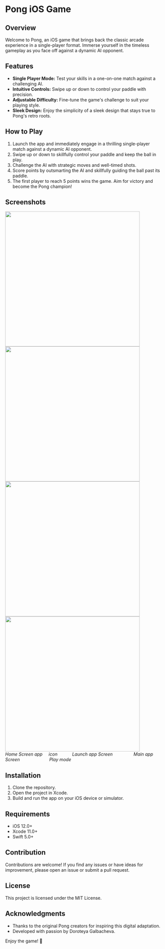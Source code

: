 
# Pong iOS Game

## Overview

Welcome to Pong, an iOS game that brings back the classic arcade experience in a single-player format. Immerse yourself in the timeless gameplay as you face off against a dynamic AI opponent.

## Features

- **Single Player Mode:** Test your skills in a one-on-one match against a challenging AI.
- **Intuitive Controls:** Swipe up or down to control your paddle with precision.
- **Adjustable Difficulty:** Fine-tune the game's challenge to suit your playing style.
- **Sleek Design:** Enjoy the simplicity of a sleek design that stays true to Pong's retro roots.

## How to Play

1. Launch the app and immediately engage in a thrilling single-player match against a dynamic AI opponent.
2. Swipe up or down to skillfully control your paddle and keep the ball in play.
3. Challenge the AI with strategic moves and well-timed shots.
4. Score points by outsmarting the AI and skillfully guiding the ball past its paddle.
5. The first player to reach 5 points wins the game. Aim for victory and become the Pong champion!

## Screenshots

<p>
 <img src="https://private-user-images.githubusercontent.com/113231573/285569692-6e607271-8b72-4413-b722-f7529659bcbf.png?jwt=eyJhbGciOiJIUzI1NiIsInR5cCI6IkpXVCJ9.eyJpc3MiOiJnaXRodWIuY29tIiwiYXVkIjoicmF3LmdpdGh1YnVzZXJjb250ZW50LmNvbSIsImtleSI6ImtleTEiLCJleHAiOjE3MDA4OTcyNDgsIm5iZiI6MTcwMDg5Njk0OCwicGF0aCI6Ii8xMTMyMzE1NzMvMjg1NTY5NjkyLTZlNjA3MjcxLThiNzItNDQxMy1iNzIyLWY3NTI5NjU5YmNiZi5wbmc_WC1BbXotQWxnb3JpdGhtPUFXUzQtSE1BQy1TSEEyNTYmWC1BbXotQ3JlZGVudGlhbD1BS0lBSVdOSllBWDRDU1ZFSDUzQSUyRjIwMjMxMTI1JTJGdXMtZWFzdC0xJTJGczMlMkZhd3M0X3JlcXVlc3QmWC1BbXotRGF0ZT0yMDIzMTEyNVQwNzIyMjhaJlgtQW16LUV4cGlyZXM9MzAwJlgtQW16LVNpZ25hdHVyZT0yMWNmNzM1NjRiY2M2NWMwMzYzODgzZDQxMjJkMzJmOTQxZDRjOGM2YWNkNmMzN2UyODQ2YjFmNGE0ODYxOTQzJlgtQW16LVNpZ25lZEhlYWRlcnM9aG9zdCZhY3Rvcl9pZD0wJmtleV9pZD0wJnJlcG9faWQ9MCJ9.a3MRN5qEflOFafutlh8MU94RsBKsqT6rpSggf5Zfwuk" height="430"/> 
 <img src ="https://private-user-images.githubusercontent.com/113231573/285569698-b5a3da34-646b-4b06-a97c-ca2879ff3887.png?jwt=eyJhbGciOiJIUzI1NiIsInR5cCI6IkpXVCJ9.eyJpc3MiOiJnaXRodWIuY29tIiwiYXVkIjoicmF3LmdpdGh1YnVzZXJjb250ZW50LmNvbSIsImtleSI6ImtleTEiLCJleHAiOjE3MDA4OTQ3NzAsIm5iZiI6MTcwMDg5NDQ3MCwicGF0aCI6Ii8xMTMyMzE1NzMvMjg1NTY5Njk4LWI1YTNkYTM0LTY0NmItNGIwNi1hOTdjLWNhMjg3OWZmMzg4Ny5wbmc_WC1BbXotQWxnb3JpdGhtPUFXUzQtSE1BQy1TSEEyNTYmWC1BbXotQ3JlZGVudGlhbD1BS0lBSVdOSllBWDRDU1ZFSDUzQSUyRjIwMjMxMTI1JTJGdXMtZWFzdC0xJTJGczMlMkZhd3M0X3JlcXVlc3QmWC1BbXotRGF0ZT0yMDIzMTEyNVQwNjQxMTBaJlgtQW16LUV4cGlyZXM9MzAwJlgtQW16LVNpZ25hdHVyZT1lY2M4ZjEyN2JhYmZlOGUyYzBlZWNiMjNlZjA4ZmFhZTNjZTcyYzU1YWU4MzM3YTljMzdmNjIyNDMyYTZmMGVmJlgtQW16LVNpZ25lZEhlYWRlcnM9aG9zdCZhY3Rvcl9pZD0wJmtleV9pZD0wJnJlcG9faWQ9MCJ9.Bafy1O33uq93u5BV0yfvpZ9UWFc2Sx8pOpCTzcaBjjc" height="430"> 
 <img src="https://private-user-images.githubusercontent.com/113231573/285569701-c0504207-2458-49ef-abc4-d8ecfea592de.png?jwt=eyJhbGciOiJIUzI1NiIsInR5cCI6IkpXVCJ9.eyJpc3MiOiJnaXRodWIuY29tIiwiYXVkIjoicmF3LmdpdGh1YnVzZXJjb250ZW50LmNvbSIsImtleSI6ImtleTEiLCJleHAiOjE3MDA4OTQ3NzAsIm5iZiI6MTcwMDg5NDQ3MCwicGF0aCI6Ii8xMTMyMzE1NzMvMjg1NTY5NzAxLWMwNTA0MjA3LTI0NTgtNDllZi1hYmM0LWQ4ZWNmZWE1OTJkZS5wbmc_WC1BbXotQWxnb3JpdGhtPUFXUzQtSE1BQy1TSEEyNTYmWC1BbXotQ3JlZGVudGlhbD1BS0lBSVdOSllBWDRDU1ZFSDUzQSUyRjIwMjMxMTI1JTJGdXMtZWFzdC0xJTJGczMlMkZhd3M0X3JlcXVlc3QmWC1BbXotRGF0ZT0yMDIzMTEyNVQwNjQxMTBaJlgtQW16LUV4cGlyZXM9MzAwJlgtQW16LVNpZ25hdHVyZT0yMzYzMjMyZTc4NzNiMDk2NGU5YWMwNzkzY2EzNWM2MzZmNTAwMzI0NDY2N2ZiMDJiZmYwMGRjMzg4NGQyMWRkJlgtQW16LVNpZ25lZEhlYWRlcnM9aG9zdCZhY3Rvcl9pZD0wJmtleV9pZD0wJnJlcG9faWQ9MCJ9.qYim3wKJxpvWOrO4Jz6bU-O8pG0lr-uYYQBJx9Zhnjc" height="430">
 <img src="https://private-user-images.githubusercontent.com/113231573/285569705-882edfb2-f14d-4646-a839-946d5e1044b5.png?jwt=eyJhbGciOiJIUzI1NiIsInR5cCI6IkpXVCJ9.eyJpc3MiOiJnaXRodWIuY29tIiwiYXVkIjoicmF3LmdpdGh1YnVzZXJjb250ZW50LmNvbSIsImtleSI6ImtleTEiLCJleHAiOjE3MDA4OTQ3NzAsIm5iZiI6MTcwMDg5NDQ3MCwicGF0aCI6Ii8xMTMyMzE1NzMvMjg1NTY5NzA1LTg4MmVkZmIyLWYxNGQtNDY0Ni1hODM5LTk0NmQ1ZTEwNDRiNS5wbmc_WC1BbXotQWxnb3JpdGhtPUFXUzQtSE1BQy1TSEEyNTYmWC1BbXotQ3JlZGVudGlhbD1BS0lBSVdOSllBWDRDU1ZFSDUzQSUyRjIwMjMxMTI1JTJGdXMtZWFzdC0xJTJGczMlMkZhd3M0X3JlcXVlc3QmWC1BbXotRGF0ZT0yMDIzMTEyNVQwNjQxMTBaJlgtQW16LUV4cGlyZXM9MzAwJlgtQW16LVNpZ25hdHVyZT0xM2ZhZTY4OGY3NDVjMzFmZTc0MWMxNjU5N2JkMDE2ZTk2YjViMjVkZDU5ODQ0ZWFmZDZkYzQ4N2MyNzliOTcxJlgtQW16LVNpZ25lZEhlYWRlcnM9aG9zdCZhY3Rvcl9pZD0wJmtleV9pZD0wJnJlcG9faWQ9MCJ9.JUN1B6Eyb4pbhK2PWt0mYR5wJuQoD80JJAlNtPuE8bI" height="430"> 
  <br><em>Home Screen app &nbsp;&nbsp;&nbsp;&nbsp;icon&nbsp;&nbsp;&nbsp;&nbsp;&nbsp;&nbsp;&nbsp;&nbsp;&nbsp;&nbsp;&nbsp;&nbsp;Launch app Screen&nbsp;&nbsp;&nbsp;&nbsp;&nbsp;&nbsp;&nbsp;&nbsp;&nbsp;&nbsp;&nbsp;&nbsp;&nbsp;&nbsp;&nbsp;&nbsp;&nbsp;Main app Screen&nbsp;&nbsp;&nbsp;&nbsp;&nbsp;&nbsp;&nbsp;&nbsp;&nbsp;&nbsp;&nbsp;&nbsp;&nbsp;&nbsp;&nbsp;&nbsp;&nbsp;&nbsp;&nbsp;&nbsp;&nbsp;&nbsp;&nbsp;&nbsp;Play mode</em>
 </p>

## Installation

1. Clone the repository.
2. Open the project in Xcode.
3. Build and run the app on your iOS device or simulator.

## Requirements

- iOS 12.0+
- Xcode 11.0+
- Swift 5.0+

## Contribution

Contributions are welcome! If you find any issues or have ideas for improvement, please open an issue or submit a pull request.

## License

This project is licensed under the MIT License.

## Acknowledgments

- Thanks to the original Pong creators for inspiring this digital adaptation.
- Developed with passion by Doroteya Galbacheva.

Enjoy the game! 🏓


